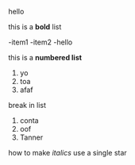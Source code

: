 hello 

this is a **bold** list

-item1
-item2
-hello

this is a **numbered list**
1. yo
2. toa
3. afaf

break in list

1. conta
1. oof
1. Tanner

how to make *italics* use a single star 
